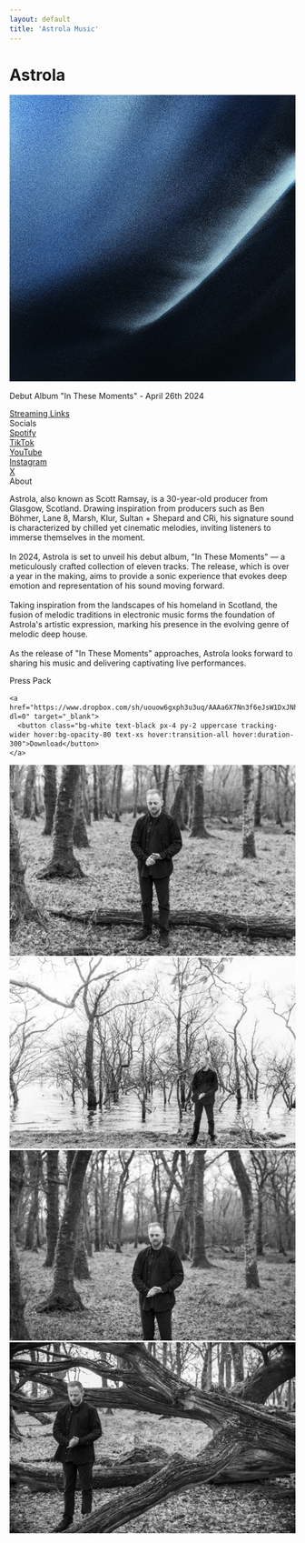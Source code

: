 ```yaml
---
layout: default
title: 'Astrola Music'
---
```


<div class="pt-16 md:py-24 max-w-xl px-6 mx-auto text-center text-white relative">
  <h1 class="text-2xl font-semibold uppercase tracking-widest mb-6">Astrola</h1>

  <div class="mt-6 mb-12">
    <img src="/assets/img/bg.jpg" alt="In These Moments" class="max-w-sm w-full mx-auto shadow-lg"/>
    <p class="text-sm mt-6 opacity-70">
      Debut Album "In These Moments" - April 26th 2024
    </p>
    <a class="text-sm mt-6 opacity-70 underline mt-2 block" href="https://linktr.ee/astrola">Streaming Links</a>
  </div>

  <div class="mb-4">
    <div class="uppercase font-medium text-lg tracking-widest mb-4">Socials</div>
  </div>

  <div class="mb-12 text-sm">
    <div class="mb-2"><a class="underline opacity-70 hover:opacity-100 transition-all duration-300" href="https://open.spotify.com/artist/1j0M2tya71KeHX2i0cRmOt" target="_blank">Spotify</a></div>
    <div class="mb-2"><a class="underline opacity-70 hover:opacity-100 transition-all duration-300" href="https://tiktok.com/@astrola" target="_blank">TikTok</a></div>
    <div class="mb-2"><a class="underline opacity-70 hover:opacity-100 transition-all duration-300" href="https://www.youtube.com/@astrola" target="_blank">YouTube</a></div>
    <div class="mb-2"><a class="underline opacity-70 hover:opacity-100 transition-all duration-300" href="https://instagram.com/astrolamusic" target="_blank">Instagram</a></div>
    <div class="mb-0"><a class="underline opacity-70 hover:opacity-100 transition-all duration-300" href="https://twitter.com/astrolamusic" target="_blank">X</a></div>
  </div>
  
  <div class="bio mb-12">
  <div class="uppercase font-medium text-lg tracking-widest mb-4">About</div>
    <div class="opacity-70">
      <p class="text-sm">
        Astrola, also known as Scott Ramsay, is a 30-year-old producer from Glasgow, Scotland. Drawing inspiration from producers such as Ben Böhmer, Lane 8, Marsh, Klur, Sultan + Shepard and CRi, his signature sound is characterized by chilled yet cinematic melodies, inviting listeners to immerse themselves in the moment.
        <br><br>
        In 2024, Astrola is set to unveil his debut album, "In These Moments" — a meticulously crafted collection of eleven tracks. The release, which is over a year in the making, aims to provide a sonic experience that evokes deep emotion and representation of his sound moving forward.
        <br><br>
        Taking inspiration from the landscapes of his homeland in Scotland, the fusion of melodic traditions in electronic music forms the foundation of Astrola's artistic expression, marking his presence in the evolving genre of melodic deep house.
        <br><br>
        As the release of "In These Moments" approaches, Astrola looks forward to sharing his music and delivering captivating live performances.
</p>
</div>

  </div>

  <div class="mb-12">
    <div class="uppercase font-medium text-lg tracking-widest mb-4">Press Pack</div>

    <a href="https://www.dropbox.com/sh/uouow6gxph3u3uq/AAAa6X7Nn3f6eJsW1DxJNhLIa?dl=0" target="_blank">
      <button class="bg-white text-black px-4 py-2 uppercase tracking-wider hover:bg-opacity-80 text-xs hover:transition-all hover:duration-300">Download</button>
    </a>

  </div>

  <div class="mb-12">
    <div class="grid grid-cols-2 gap-4 md:gap-4">
      <a href="/assets/img/astrola-1.jpg" data-fancybox="gallery"><img src="/assets/img/astrola-1.jpg" alt="astrola scott" class="w-full"></a>
      <a href="/assets/img/astrola-2.jpg" data-fancybox="gallery"><img src="/assets/img/astrola-2.jpg" alt="astrola scott" class="w-full"></a>
      <a href="/assets/img/astrola-3.jpg" data-fancybox="gallery"><img src="/assets/img/astrola-3.jpg" alt="astrola scott" class="w-full"></a>
      <a href="/assets/img/astrola-7.jpg" data-fancybox="gallery"><img src="/assets/img/astrola-7.jpg" alt="astrola scott" class="w-full"></a>
    </div>
  </div>

</div>
